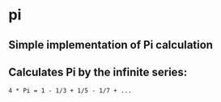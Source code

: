 # pi
## Simple implementation of Pi calculation

## Calculates Pi by the infinite series:
 ```
 4 * Pi = 1 - 1/3 + 1/5 - 1/7 + ...
 ```

